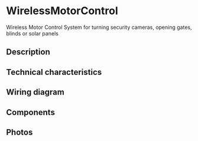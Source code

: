 # WirelessMotorControl
Wireless Motor Control System for turning security cameras, opening gates, blinds or solar panels

## Description

## Technical characteristics

## Wiring diagram

## Components

## Photos
